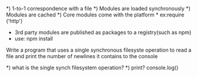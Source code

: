*) 1-to-1 correspondence with a file
*) Modules are loaded synchronously
*) Modules are cached
*) Core modules come with the platform
    * ex:require ('http')

* 3rd party modules are published as packages to a registry(such as npm)
* use: npm install

Write a program that uses a single synchronous filesyste operation to read a
file and print the number of newlines it contains to the console


*) what is the single synch filesystem operation?
*) print? console.log()
